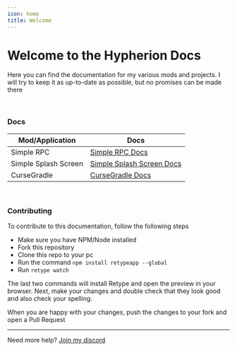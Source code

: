```yaml
---
icon: home
title: Welcome
---
```


# Welcome to the Hypherion Docs
Here you can find the documentation for my various mods and projects. I will try to keep it as up-to-date as possible, but no promises can be made there

&nbsp;

### Docs

| Mod/Application | Docs |
| --- | --- |
| Simple RPC | [Simple RPC Docs](simple-rpc/introduction.md) |
| Simple Splash Screen | [Simple Splash Screen Docs](simple-splash-screen/introduction.md) |
| CurseGradle | [CurseGradle Docs](cursegradle/getting-started.md) |

&nbsp;

### Contributing

To contribute to this documentation, follow the following steps

* Make sure you have NPM/Node installed
* Fork this repository
* Clone this repo to your pc
* Run the command `npm install retypeapp --global`
* Run `retype watch`

The last two commands will install Retype and open the preview in your browser. Next, make your changes and double check that they look good and also check your spelling.

When you are happy with your changes, push the changes to your fork and open a Pull Request
___
Need more help? [Join my discord](https://discord.gg/PdVnXf9)
